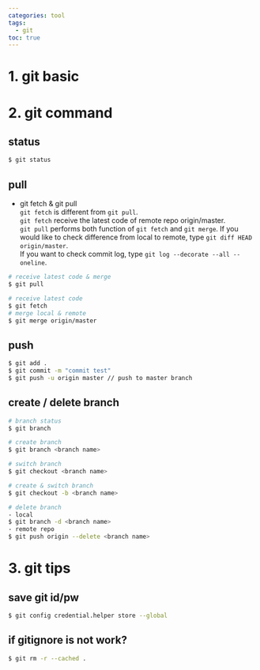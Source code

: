 ```yaml
---
categories: tool
tags:
  - git
toc: true
---
```


# 1. git basic

# 2. git command

## status

```bash
$ git status
```

## pull

- git fetch & git pull  
  `git fetch` is different from `git pull`.  
  `git fetch` receive the latest code of remote repo origin/master.  
  `git pull` performs both function of `git fetch` and `git merge`.
  If you would like to check difference from local to remote, type `git diff HEAD origin/master`.  
  If you want to check commit log, type `git log --decorate --all --oneline`.

```bash
# receive latest code & merge
$ git pull

# receive latest code
$ git fetch
# merge local & remote
$ git merge origin/master
```

## push

```bash
$ git add .
$ git commit -m "commit test"
$ git push -u origin master // push to master branch
```

## create / delete branch

```bash
# branch status
$ git branch

# create branch
$ git branch <branch name>

# switch branch
$ git checkout <branch name>

# create & switch branch
$ git checkout -b <branch name>

# delete branch
- local
$ git branch -d <branch name>
- remote repo
$ git push origin --delete <branch name>
```

# 3. git tips

## save git id/pw

```bash
$ git config credential.helper store --global
```

## if gitignore is not work?

```bash
$ git rm -r --cached .
```
